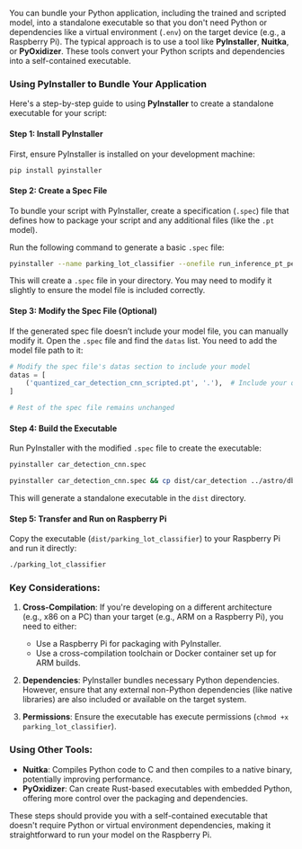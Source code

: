 You can bundle your Python application, including the trained and scripted model, into a standalone executable so that you don't need Python or dependencies like a virtual environment (`.env`) on the target device (e.g., a Raspberry Pi). The typical approach is to use a tool like **PyInstaller**, **Nuitka**, or **PyOxidizer**. These tools convert your Python scripts and dependencies into a self-contained executable.

### Using PyInstaller to Bundle Your Application

Here's a step-by-step guide to using **PyInstaller** to create a standalone executable for your script:

#### Step 1: Install PyInstaller
First, ensure PyInstaller is installed on your development machine:
```bash
pip install pyinstaller
```

#### Step 2: Create a Spec File
To bundle your script with PyInstaller, create a specification (`.spec`) file that defines how to package your script and any additional files (like the `.pt` model).

Run the following command to generate a basic `.spec` file:
```bash
pyinstaller --name parking_lot_classifier --onefile run_inference_pt_percentages.py
```

This will create a `.spec` file in your directory. You may need to modify it slightly to ensure the model file is included correctly.

#### Step 3: Modify the Spec File (Optional)
If the generated spec file doesn’t include your model file, you can manually modify it. Open the `.spec` file and find the `datas` list. You need to add the model file path to it:
```python
# Modify the spec file's datas section to include your model
datas = [
    ('quantized_car_detection_cnn_scripted.pt', '.'),  # Include your quantized model
]

# Rest of the spec file remains unchanged
```

#### Step 4: Build the Executable
Run PyInstaller with the modified `.spec` file to create the executable:
```bash
pyinstaller car_detection_cnn.spec

pyinstaller car_detection_cnn.spec && cp dist/car_detection ../astro/db

```

This will generate a standalone executable in the `dist` directory.

#### Step 5: Transfer and Run on Raspberry Pi
Copy the executable (`dist/parking_lot_classifier`) to your Raspberry Pi and run it directly:
```bash
./parking_lot_classifier
```

### Key Considerations:
1. **Cross-Compilation**: If you're developing on a different architecture (e.g., x86 on a PC) than your target (e.g., ARM on a Raspberry Pi), you need to either:
   - Use a Raspberry Pi for packaging with PyInstaller.
   - Use a cross-compilation toolchain or Docker container set up for ARM builds.

2. **Dependencies**: PyInstaller bundles necessary Python dependencies. However, ensure that any external non-Python dependencies (like native libraries) are also included or available on the target system.

3. **Permissions**: Ensure the executable has execute permissions (`chmod +x parking_lot_classifier`).

### Using Other Tools:
- **Nuitka**: Compiles Python code to C and then compiles to a native binary, potentially improving performance.
- **PyOxidizer**: Can create Rust-based executables with embedded Python, offering more control over the packaging and dependencies.

These steps should provide you with a self-contained executable that doesn't require Python or virtual environment dependencies, making it straightforward to run your model on the Raspberry Pi.